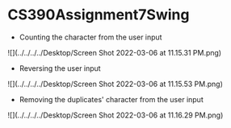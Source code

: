 # CS390Assignment7Swing

* Counting the character from the user input

![](../../../../Desktop/Screen Shot 2022-03-06 at 11.15.31 PM.png)

* Reversing the user input

![](../../../../Desktop/Screen Shot 2022-03-06 at 11.15.53 PM.png)

* Removing the duplicates' character from the user input

![](../../../../Desktop/Screen Shot 2022-03-06 at 11.16.29 PM.png)

